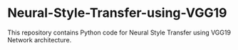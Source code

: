 # Neural-Style-Transfer-using-VGG19
This repository contains Python code for Neural Style Transfer using VGG19 Network architecture.

